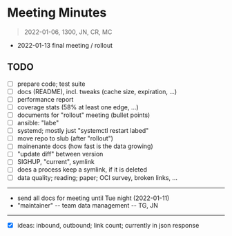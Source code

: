 # Meeting Minutes

> 2022-01-06, 1300, JN, CR, MC

* 2022-01-13 final meeting / rollout

## TODO

* [ ] prepare code; test suite
* [ ] docs (README), incl. tweaks (cache size, expiration, ...)
* [ ] performance report
* [ ] coverage stats (58% at least one edge, ...)
* [ ] documents for "rollout" meeting (bullet points)
* [ ] ansible: "labe"
* [ ] systemd; mostly just "systemctl restart labed"
* [ ] move repo to slub (after "rollout")
* [ ] mainenante docs (how fast is the data growing)
* [ ] "update diff" between version
* [ ] SIGHUP, "current", symlink
* [ ] does a process keep a symlink, if it is deleted
* [ ] data quality; reading; paper; OCI survey, broken links, ...

----

* send all docs for meeting until Tue night (2022-01-11)
* "maintainer" -- team data management -- TG, JN

----

* [x] ideas: inbound, outbound; link count; currently in json response

